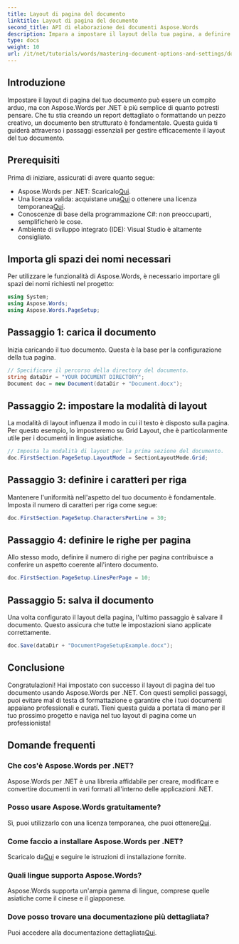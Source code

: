 ```yaml
---
title: Layout di pagina del documento
linktitle: Layout di pagina del documento
second_title: API di elaborazione dei documenti Aspose.Words
description: Impara a impostare il layout della tua pagina, a definire i caratteri per riga e a ottimizzare l'aspetto del documento con semplici passaggi attuabili. Perfetto per sviluppatori di qualsiasi livello.
type: docs
weight: 10
url: /it/net/tutorials/words/mastering-document-options-and-settings/document-page-layout/
---
```

## Introduzione

Impostare il layout di pagina del tuo documento può essere un compito arduo, ma con Aspose.Words per .NET è più semplice di quanto potresti pensare. Che tu stia creando un report dettagliato o formattando un pezzo creativo, un documento ben strutturato è fondamentale. Questa guida ti guiderà attraverso i passaggi essenziali per gestire efficacemente il layout del tuo documento.

## Prerequisiti

Prima di iniziare, assicurati di avere quanto segue:

-  Aspose.Words per .NET: Scaricalo[Qui](https://releases.aspose.com/words/net/).
-  Una licenza valida: acquistane una[Qui](https://purchase.aspose.com/buy) o ottenere una licenza temporanea[Qui](https://purchase.aspose.com/temporary-license/).
- Conoscenze di base della programmazione C#: non preoccuparti, semplificherò le cose.
- Ambiente di sviluppo integrato (IDE): Visual Studio è altamente consigliato.

## Importa gli spazi dei nomi necessari

Per utilizzare le funzionalità di Aspose.Words, è necessario importare gli spazi dei nomi richiesti nel progetto:

```csharp
using System;
using Aspose.Words;
using Aspose.Words.PageSetup;
```

## Passaggio 1: carica il documento

Inizia caricando il tuo documento. Questa è la base per la configurazione della tua pagina.

```csharp
// Specificare il percorso della directory del documento.
string dataDir = "YOUR DOCUMENT DIRECTORY";
Document doc = new Document(dataDir + "Document.docx");
```

## Passaggio 2: impostare la modalità di layout

La modalità di layout influenza il modo in cui il testo è disposto sulla pagina. Per questo esempio, lo imposteremo su Grid Layout, che è particolarmente utile per i documenti in lingue asiatiche.

```csharp
// Imposta la modalità di layout per la prima sezione del documento.
doc.FirstSection.PageSetup.LayoutMode = SectionLayoutMode.Grid;
```

## Passaggio 3: definire i caratteri per riga

Mantenere l'uniformità nell'aspetto del tuo documento è fondamentale. Imposta il numero di caratteri per riga come segue:

```csharp
doc.FirstSection.PageSetup.CharactersPerLine = 30;
```

## Passaggio 4: definire le righe per pagina

Allo stesso modo, definire il numero di righe per pagina contribuisce a conferire un aspetto coerente all'intero documento.

```csharp
doc.FirstSection.PageSetup.LinesPerPage = 10;
```

## Passaggio 5: salva il documento

Una volta configurato il layout della pagina, l'ultimo passaggio è salvare il documento. Questo assicura che tutte le impostazioni siano applicate correttamente.

```csharp
doc.Save(dataDir + "DocumentPageSetupExample.docx");
```

## Conclusione

Congratulazioni! Hai impostato con successo il layout di pagina del tuo documento usando Aspose.Words per .NET. Con questi semplici passaggi, puoi evitare mal di testa di formattazione e garantire che i tuoi documenti appaiano professionali e curati. Tieni questa guida a portata di mano per il tuo prossimo progetto e naviga nel tuo layout di pagina come un professionista!

## Domande frequenti

### Che cos'è Aspose.Words per .NET?
Aspose.Words per .NET è una libreria affidabile per creare, modificare e convertire documenti in vari formati all'interno delle applicazioni .NET.

### Posso usare Aspose.Words gratuitamente?
 Sì, puoi utilizzarlo con una licenza temporanea, che puoi ottenere[Qui](https://purchase.aspose.com/temporary-license/).

### Come faccio a installare Aspose.Words per .NET?
 Scaricalo da[Qui](https://releases.aspose.com/words/net/) e seguire le istruzioni di installazione fornite.

### Quali lingue supporta Aspose.Words?
Aspose.Words supporta un'ampia gamma di lingue, comprese quelle asiatiche come il cinese e il giapponese.

### Dove posso trovare una documentazione più dettagliata?
 Puoi accedere alla documentazione dettagliata[Qui](https://reference.aspose.com/words/net/).